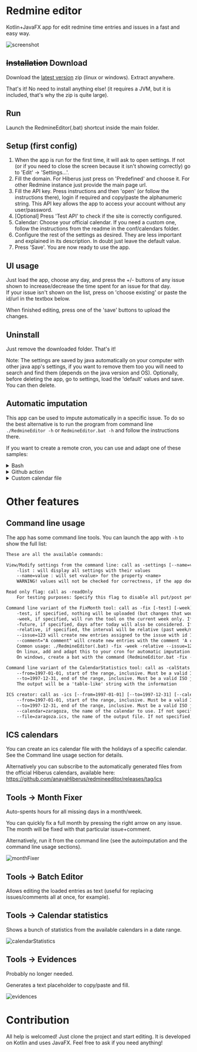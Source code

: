 # Redmine editor

Kotlin+JavaFX app for edit redmine time entries and issues in a fast and easy way.

![screenshot](docs/screenshot.png)

## ~~Installation~~ Download

Download the [latest version](https://github.com/anayaHiberus/redmineeditor/releases/latest) zip (linux or windows). Extract anywhere.

That's it! No need to install anything else! (it requires a JVM, but it is included, that's why the zip is quite large).

## Run

Launch the RedmineEditor(.bat) shortcut inside the main folder.


## Setup (first config)

1) When the app is run for the first time, it will ask to open settings. If not (or if you need to close the screen because it isn't showing correctly) go to 'Edit' -> 'Settings...'.
2) Fill the domain. For Hiberus just press on 'Predefined' and choose it. For other Redmine instance just provide the main page url.
3) Fill the API key. Press instructions and then 'open' (or follow the instructions there), login if required and copy/paste the alphanumeric string. This API key allows the app to access your account without any user/password.
4) [Optional] Press 'Test API' to check if the site is correctly configured.
5) Calendar: Choose your official calendar. If you need a custom one, follow the instructions from the readme in the conf/calendars folder.
6) Configure the rest of the settings as desired. They are less important and explained in its description. In doubt just leave the default value.
7) Press 'Save'. You are now ready to use the app.

## UI usage

Just load the app, choose any day, and press the +/- buttons of any issue shown to increase/decrease the time spent for an issue for that day.\
If your issue isn't shown on the list, press on 'choose existing' or paste the id/url in the textbox below.

When finished editing, press one of the 'save' buttons to upload the changes.

## Uninstall

Just remove the downloaded folder. That's it!

Note: The settings are saved by java automatically on your computer with other java app's settings, if you want to remove them too you will need to search and find them (depends on the java version and OS). Optionally, before deleting the app, go to settings, load the 'default' values and save. You can then delete.

## Automatic imputation

This app can be used to impute automatically in a specific issue. To do so the best alternative is to run the program from command line `./RedmineEditor -h` or `RedmineEditor.bat -h` and follow the instructions there.

If you want to create a remote cron, you can use and adapt one of these samples:

<details>
<summary>Bash</summary>

```bash
EDITOR_URL="https://github.com/anayaHiberus/redmineeditor/releases/latest/download/RedmineEditor-linux.zip"
REDMINE_URL="https://redmine.hiberus.com/redmine/" #Hiberus
REDMINE_KEY="<your api key here>"
ISSUE="<issue to use here>"
COMMENT="<comment to use here>"

echo "Downloading"
wget "$EDITOR_URL" --output-document zip.zip
unzip zip.zip
cd RedmineEditor
chmod u+x RedmineEditor

echo "Configuring"
./RedmineEditor -settings --URL="$REDMINE_URL" --KEY="$REDMINE_KEY" 

echo "Running"
./RedmineEditor -fix -week -relative --issue="$ISSUE" --comment="$COMMENT"
```

</details>


<details>
<summary>Github action</summary>

If you want to automate it with a github action, here is a sample one. Remember to set the corresponding variables and secrets!

```yaml
# run the script
name: Redmine cron
on:

  # manually
  workflow_dispatch:

  # cron
  schedule:
    - cron: 0 8,15 * * mon-fri # will run at 9/10 and 16/17 madrid time

jobs:
  script:
    runs-on: ubuntu-latest
    steps:
      - name: Run script
        env:
          SCHEDULE: ${{ secrets.SCHEDULE }}
          EDITOR_URL: ${{ vars.EDITOR_URL }}
          REDMINE_URL: ${{ vars.REDMINE_URL }}
          REDMINE_KEY: ${{ secrets.REDMINE_KEY }}
          ISSUE: ${{ vars.ISSUE }}
          COMMENT: ${{ vars.COMMENT }}

        run: |
          echo "Downloading"
          wget "$EDITOR_URL" --output-document zip.zip
          unzip zip.zip
          cd RedmineEditor
          chmod u+x RedmineEditor

          echo "Configuring"
          ./RedmineEditor -settings --URL="$REDMINE_URL" --KEY="$REDMINE_KEY"

          echo "Running"
          ./RedmineEditor -fix -week -relative --issue="$ISSUE" --comment="$COMMENT"
```

</details>

<details>
<summary>Custom calendar file</summary>

If you want to use a custom calendar file, replace the

```bash
echo "Configuring"
./RedmineEditor -settings --URL="$REDMINE_URL" --KEY="$REDMINE_KEY" 
```

with

```bash
echo "Configuring"
echo "$SCHEDULE" > conf/calendars/custom.hours
./RedmineEditor -settings --URL="$REDMINE_URL" --KEY="$REDMINE_KEY" --SCHEDULE_FILE=custom
```

And fill the variable accordingly.

</details>

# Other features

## Command line usage

The app has some command line tools. You can launch the app with `-h` to show the full list:

```txt
These are all the available commands:

View/Modify settings from the command line: call as -settings [--name=value]* [-list] {will not run the UI afterwards}
    -list : will display all settings with their values
    --name=value : will set <value> for the property <name>
    WARNING! values will not be checked for correctness, if the app doesn't load afterwards, restore the original value

Read only flag: call as -readOnly
    For testing purposes: Specify this flag to disable all put/post petitions, they will be skipped (but still logged)

Command line variant of the FixMonth tool: call as -fix [-test] [-week] [-future] [-relative] --issue=123 [--comment="A comment"] {will not run the UI afterwards}
    -test, if specified, nothing will be uploaded (but changes that would have happened will be logged).
    -week, if specified, will run the tool on the current week only. If not specified, the tool wil run on the current month.
    -future, if specified, days after today will also be considered. If not specified, only past and today will be checked.
    -relative, if specified, the interval will be relative (past week/month). If not specified, interval will be absolute (current week/month). Recommended (in absolute mode, running this on day 1 or monday will not fix any past days).
    --issue=123 will create new entries assigned to the issue with id 123. You can specify multiple issues separating them by commas (--issue=123,456,789). In that case the missing hours will be split between them.
    --comment="A comment" will create new entries with the comment 'A comment'. If omitted, an empty message will be used. For multiple issues you can override the comment of a specific one with --comment123="Specific issue"
    Common usage: ./RedmineEditor(.bat) -fix -week -relative --issue=123 --comment="development"
    On linux, add and adapt this to your cron for automatic imputation: 0 15 * * * ~/RedmineEditor -fix -week -relative --issue=123 --comment="development" >> ~/logs/cron/imputation 2>&1
    On windows, create a bat with the command (RedmineEditor.bat -fix -week -relative --issue=123 --comment="development") and create a Basic Task on the Task Scheduler to run it

Command line variant of the CalendarStatistics tool: call as -calStats [--from=1997-01-01] [--to=1997-12-31] {will not run the UI afterwards}
    --from=1997-01-01, start of the range, inclusive. Must be a valid ISO java format. If not specified, today will be used.
    --to=1997-12-31, end of the range, inclusive. Must be a valid ISO java format. If not specified, today will be used.
    The output will be a 'table-like' string with the information

ICS creator: call as -ics [--from=1997-01-01] [--to=1997-12-31] [--calendar=zaragoza] [--file=zaragoza.ics] {will not run the UI afterwards}
    --from=1997-01-01, start of the range, inclusive. Must be a valid ISO java format. If not specified, the start of the current year will be used.
    --to=1997-12-31, end of the range, inclusive. Must be a valid ISO java format. If not specified, the end of the current year will be used.
    --calendar=zaragoza, the name of the calendar to use. If not specified, the user-configured calendar will be used.
    --file=zaragoza.ics, the name of the output file. If not specified, it will have the same name as the calendar with the '.ics' extension added.
```

## ICS calendars

You can create an ics calendar file with the holidays of a specific calendar. See the Command line usage section for details.

Alternatively you can subscribe to the automatically generated files from the official Hiberus calendars, available here: https://github.com/anayaHiberus/redmineeditor/releases/tag/ics

## Tools -> Month Fixer

Auto-spents hours for all missing days in a month/week.

You can quickly fix a full month by pressing the right arrow on any issue. The month will be fixed with that particular issue+comment.

Alternatively, run it from the command line (see the autoimputation and the command line usage sections).

![monthFixer](docs/monthFixer.png)

## Tools -> Batch Editor

Allows editing the loaded entries as text (useful for replacing issues/comments all at once, for example).

## Tools -> Calendar statistics

Shows a bunch of statistics from the available calendars in a date range.

![calendarStatistics](docs/calendarStatistics.png)

## Tools -> Evidences

Probably no longer needed.

Generates a text placeholder to copy/paste and fill.

![evidences](docs/evidences.png)

# Contribution

All help is welcomed! Just clone the project and start editing. It is developed on Kotlin and uses JavaFX. Feel free to ask if you need anything!
